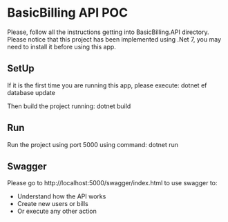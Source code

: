 # BasicBilling API POC

Please, follow all the instructions getting into BasicBilling.API directory.
Please notice that this project has been implemented using .Net 7, you may need to install it before using this app.

## SetUp
If it is the first time you are running this app, please execute:
    dotnet ef database update

Then build the project running:
    dotnet build

## Run
Run the project using port 5000 using command:
    dotnet run

## Swagger
Please go to http://localhost:5000/swagger/index.html to use swagger to:
- Understand how the API works
- Create new users or bills
- Or execute any other action

